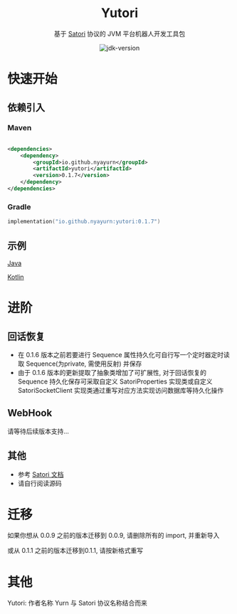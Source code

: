 <div align="center">

# Yutori

基于 [Satori](https://satori.chat) 协议的 JVM 平台机器人开发工具包

<img src="https://img.shields.io/badge/JDK-8+-brightgreen.svg?style=flat-square" alt="jdk-version">

</div>

# 快速开始

## 依赖引入

### Maven

```xml

<dependencies>
    <dependency>
        <groupId>io.github.nyayurn</groupId>
        <artifactId>yutori</artifactId>
        <version>0.1.7</version>
    </dependency>
</dependencies>
```

### Gradle

```kotlin
implementation("io.github.nyayurn:yutori:0.1.7")
```

## 示例

[Java](src/test/java/example/Main.java)

[Kotlin](src/test/kotlin/example/Example.kt)

# 进阶

## 回话恢复

- 在 0.1.6 版本之前若要进行 Sequence 属性持久化可自行写一个定时器定时读取 Sequence(为private, 需使用反射) 并保存
- 由于 0.1.6 版本的更新提取了抽象类增加了可扩展性, 对于回话恢复的 Sequence 持久化保存可采取自定义 SatoriProperties 实现类或自定义 SatoriSocketClient 实现类通过重写对应方法实现访问数据库等持久化操作

## WebHook

请等待后续版本支持...

## 其他
- 参考 [Satori 文档](https://satori.chat/zh-CN/protocol)
- 请自行阅读源码

# 迁移

如果你想从 0.0.9 之前的版本迁移到 0.0.9, 请删除所有的 import, 并重新导入

或从 0.1.1 之前的版本迁移到0.1.1, 请按新格式重写

# 其他

Yutori: 作者名称 Yurn 与 Satori 协议名称结合而来